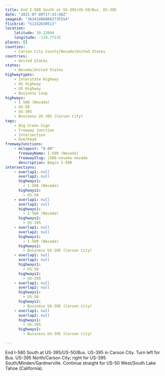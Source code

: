 ```yaml
---
title: End I-580 South at US-395/US-50/Bus. US-395
date: "2021-07-09T17:43:40Z"
imageid: "363418060062735554"
flickrid: "51332630513"
location:
    latitude: 39.12094
    longitude: -119.77132
places: []
counties:
    - Carson City County|Nevada|United States
countries:
    - United States
states:
    - Nevada|United States
highwaytypes:
    - Interstate Highway
    - US Highway
    - US Highway
    - Business Loop
highways:
    - I-580 (Nevada)
    - US-50
    - US-395
    - Business US-395 (Carson City)
tags:
    - Big Green Sign
    - Freeway Junction
    - Intersection
    - Overhead
freewayJunctions:
    - milepost: "0.00"
      freewayName: I-580 (Nevada)
      freewaySlug: i580-nevada-nevada
      description: Begin I-580
intersections:
    - overlap1: null
      overlap2: null
      highways1:
        - I-580 (Nevada)
      highways2:
        - US-50
    - overlap1: null
      overlap2: null
      highways1:
        - I-580 (Nevada)
      highways2:
        - US-395
    - overlap1: null
      overlap2: null
      highways1:
        - I-580 (Nevada)
      highways2:
        - Business US-395 (Carson City)
    - overlap1: null
      overlap2: null
      highways1:
        - US-50
      highways2:
        - US-395
    - overlap1: null
      overlap2: null
      highways1:
        - US-50
      highways2:
        - Business US-395 (Carson City)
    - overlap1: null
      overlap2: null
      highways1:
        - US-395
      highways2:
        - Business US-395 (Carson City)

---
```

End I-580 South at US-395/US-50/Bus. US-395 in Carson City.  Turn left for Bus. US-395 North/Carson City; right for US-395 South/Minden/Gardnerville.  Continue straight for US-50 West/South Lake Tahoe (California).
